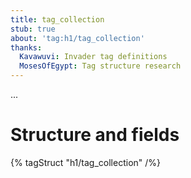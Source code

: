 ```yaml
---
title: tag_collection
stub: true
about: 'tag:h1/tag_collection'
thanks:
  Kavawuvi: Invader tag definitions
  MosesOfEgypt: Tag structure research
---
```

...

# Structure and fields

{% tagStruct "h1/tag_collection" /%}
